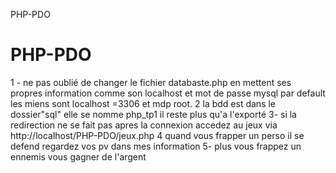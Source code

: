 PHP-PDO
# PHP-PDO

1 - ne pas oublié de changer le fichier databaste.php en mettent ses propres information comme son localhost et mot de passe mysql par default les miens sont localhost =3306 et mdp root.
2 la bdd est dans le dossier"sql" elle se nomme php_tp1 il reste plus qu'a l'exporté
3- si la redirection ne se fait pas apres la connexion accedez au jeux via http://localhost/PHP-PDO/jeux.php
4 quand vous frapper un perso il se defend regardez vos pv dans mes information 
5- plus vous frappez un ennemis vous gagner de l'argent
